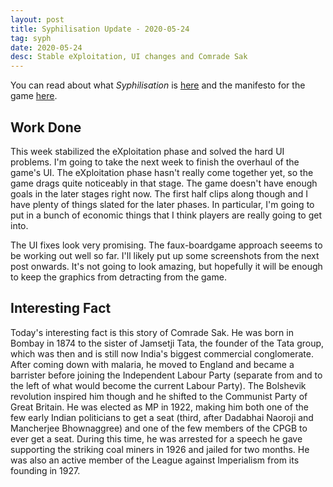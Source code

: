 ```yaml
---
layout: post
title: Syphilisation Update - 2020-05-24
tag: syph
date: 2020-05-24
desc: Stable eXploitation, UI changes and Comrade Sak
---
```



You can read about what *Syphilisation* is [here](/blog/syph/announce) and the manifesto for the game [here](/blog/syph/newManifesto).

## Work Done

This week stabilized the eXploitation phase and solved the hard UI problems. I'm going to take the next week to finish the overhaul of the game's UI. The eXploitation phase hasn't really come together yet, so the game drags quite noticeably in that stage. The game doesn't have enough goals in the later stages right now. The first half clips along though and I have plenty of things slated for the later phases. In particular, I'm going to put in a bunch of economic things that I think players are really going to get into.


The UI fixes look very promising. The faux-boardgame approach seeems to be working out well so far. I'll likely put up some screenshots from the next post onwards. It's not going to look amazing, but hopefully it will be enough to keep the graphics from detracting from the game.

## Interesting Fact

Today's interesting fact is this story of Comrade Sak. He was born in Bombay in 1874 to the sister of Jamsetji Tata, the founder of the Tata group, which was then and is still now India's biggest commercial conglomerate. After coming down with malaria, he moved to England and became a barrister before joining the Independent Labour Party (separate from and to the left of what would become the current Labour Party). The Bolshevik revolution inspired him though and he shifted to the Communist Party of Great Britain. He was elected as MP in 1922, making him both one of the few early Indian politicians to get a seat (third, after Dadabhai Naoroji and Mancherjee Bhownaggree) and one of the few members of the CPGB to ever get a seat. During this time, he was arrested for a speech he gave supporting the striking coal miners in 1926 and jailed for two months. He was also an active member of the League against Imperialism from its founding in 1927.

